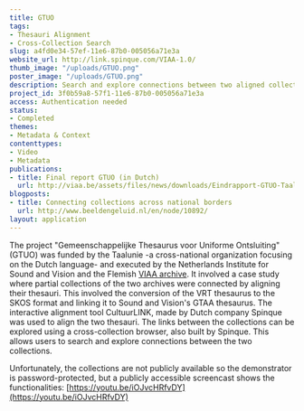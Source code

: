 ```yaml
---
title: GTUO
tags:
- Thesauri Alignment
- Cross-Collection Search
slug: a4fd0e34-57ef-11e6-87b0-005056a71e3a
website_url: http://link.spinque.com/VIAA-1.0/
thumb_image: "/uploads/GTUO.png"
poster_image: "/uploads/GTUO.png"
description: Search and explore connections between two aligned collections
project_id: 3f0b59a8-57f1-11e6-87b0-005056a71e3a
access: Authentication needed
status:
- Completed
themes:
- Metadata & Context
contenttypes:
- Video
- Metadata
publications:
- title: Final report GTUO (in Dutch)
  url: http://viaa.be/assets/files/news/downloads/Eindrapport-GTUO-Taalunie.pdf
blogposts:
- title: Connecting collections across national borders
  url: http://www.beeldengeluid.nl/en/node/10892/
layout: application
---
```


The project "Gemeenschappelijke Thesaurus voor Uniforme Ontsluiting" (GTUO) was funded by the Taalunie -a cross-national organization focusing on the Dutch language- and executed by the Netherlands Institute for Sound and Vision and the Flemish [VIAA archive](http://viaa.be/en/about-viaa/). It involved a case study where partial collections of the two archives were connected by aligning their thesauri. This involved the conversion of the VRT thesaurus to the SKOS format and linking it to Sound and Vision's GTAA thesaurus. The interactive alignment tool CultuurLINK, made by Dutch company Spinque was used to align the two thesauri. The links between the collections can be explored using a cross-collection browser, also built by Spinque. This allows users to search and explore connections between the two collections.</p>

Unfortunately, the collections are not publicly available so the demonstrator is password-protected, but a publicly accessible screencast shows the functionalities: [https://youtu.be/iOJvcHRfvDY](https://youtu.be/iOJvcHRfvDY)
